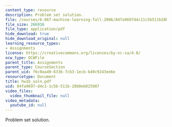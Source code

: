 ```yaml
---
content_type: resource
description: Problem set solution.
file: /courses/6-867-machine-learning-fall-2006/84fa9697d4c11c5b511b28b0eb025987_hw1b_soln.pdf
file_size: 266916
file_type: application/pdf
hide_download: true
hide_download_original: null
learning_resource_types:
- Assignments
license: https://creativecommons.org/licenses/by-nc-sa/4.0/
ocw_type: OCWFile
parent_title: Assignments
parent_type: CourseSection
parent_uid: f6c0aa49-6336-7cb3-1ecb-b49c9243ee6e
resourcetype: Document
title: hw1b_soln.pdf
uid: 84fa9697-d4c1-1c5b-511b-28b0eb025987
video_files:
  video_thumbnail_file: null
video_metadata:
  youtube_id: null
---
```

Problem set solution.